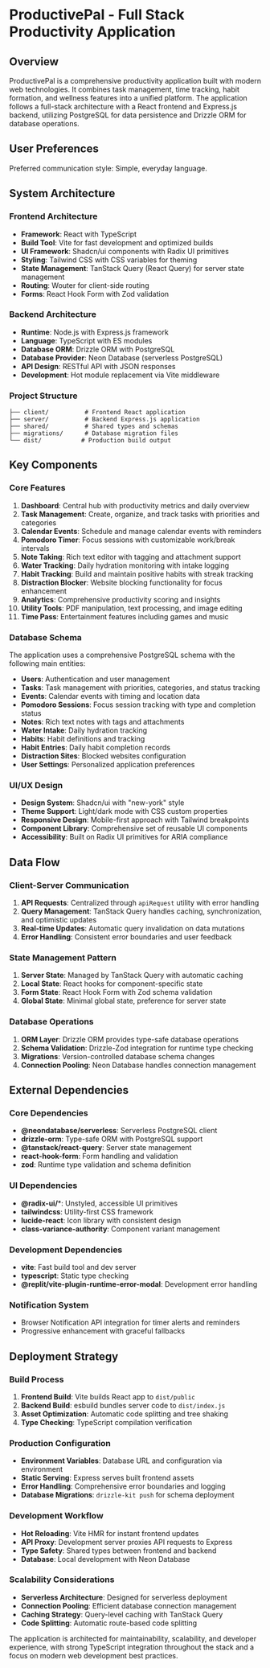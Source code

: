 # ProductivePal - Full Stack Productivity Application

## Overview

ProductivePal is a comprehensive productivity application built with modern web technologies. It combines task management, time tracking, habit formation, and wellness features into a unified platform. The application follows a full-stack architecture with a React frontend and Express.js backend, utilizing PostgreSQL for data persistence and Drizzle ORM for database operations.

## User Preferences

Preferred communication style: Simple, everyday language.

## System Architecture

### Frontend Architecture
- **Framework**: React with TypeScript
- **Build Tool**: Vite for fast development and optimized builds
- **UI Framework**: Shadcn/ui components with Radix UI primitives
- **Styling**: Tailwind CSS with CSS variables for theming
- **State Management**: TanStack Query (React Query) for server state management
- **Routing**: Wouter for client-side routing
- **Forms**: React Hook Form with Zod validation

### Backend Architecture
- **Runtime**: Node.js with Express.js framework
- **Language**: TypeScript with ES modules
- **Database ORM**: Drizzle ORM with PostgreSQL
- **Database Provider**: Neon Database (serverless PostgreSQL)
- **API Design**: RESTful API with JSON responses
- **Development**: Hot module replacement via Vite middleware

### Project Structure
```
├── client/          # Frontend React application
├── server/          # Backend Express.js application
├── shared/          # Shared types and schemas
├── migrations/      # Database migration files
└── dist/           # Production build output
```

## Key Components

### Core Features
1. **Dashboard**: Central hub with productivity metrics and daily overview
2. **Task Management**: Create, organize, and track tasks with priorities and categories
3. **Calendar Events**: Schedule and manage calendar events with reminders
4. **Pomodoro Timer**: Focus sessions with customizable work/break intervals
5. **Note Taking**: Rich text editor with tagging and attachment support
6. **Water Tracking**: Daily hydration monitoring with intake logging
7. **Habit Tracking**: Build and maintain positive habits with streak tracking
8. **Distraction Blocker**: Website blocking functionality for focus enhancement
9. **Analytics**: Comprehensive productivity scoring and insights
10. **Utility Tools**: PDF manipulation, text processing, and image editing
11. **Time Pass**: Entertainment features including games and music

### Database Schema
The application uses a comprehensive PostgreSQL schema with the following main entities:
- **Users**: Authentication and user management
- **Tasks**: Task management with priorities, categories, and status tracking
- **Events**: Calendar events with timing and location data
- **Pomodoro Sessions**: Focus session tracking with type and completion status
- **Notes**: Rich text notes with tags and attachments
- **Water Intake**: Daily hydration tracking
- **Habits**: Habit definitions and tracking
- **Habit Entries**: Daily habit completion records
- **Distraction Sites**: Blocked websites configuration
- **User Settings**: Personalized application preferences

### UI/UX Design
- **Design System**: Shadcn/ui with "new-york" style
- **Theme Support**: Light/dark mode with CSS custom properties
- **Responsive Design**: Mobile-first approach with Tailwind breakpoints
- **Component Library**: Comprehensive set of reusable UI components
- **Accessibility**: Built on Radix UI primitives for ARIA compliance

## Data Flow

### Client-Server Communication
1. **API Requests**: Centralized through `apiRequest` utility with error handling
2. **Query Management**: TanStack Query handles caching, synchronization, and optimistic updates
3. **Real-time Updates**: Automatic query invalidation on data mutations
4. **Error Handling**: Consistent error boundaries and user feedback

### State Management Pattern
1. **Server State**: Managed by TanStack Query with automatic caching
2. **Local State**: React hooks for component-specific state
3. **Form State**: React Hook Form with Zod schema validation
4. **Global State**: Minimal global state, preference for server state

### Database Operations
1. **ORM Layer**: Drizzle ORM provides type-safe database operations
2. **Schema Validation**: Drizzle-Zod integration for runtime type checking
3. **Migrations**: Version-controlled database schema changes
4. **Connection Pooling**: Neon Database handles connection management

## External Dependencies

### Core Dependencies
- **@neondatabase/serverless**: Serverless PostgreSQL client
- **drizzle-orm**: Type-safe ORM with PostgreSQL support
- **@tanstack/react-query**: Server state management
- **react-hook-form**: Form handling and validation
- **zod**: Runtime type validation and schema definition

### UI Dependencies
- **@radix-ui/***: Unstyled, accessible UI primitives
- **tailwindcss**: Utility-first CSS framework
- **lucide-react**: Icon library with consistent design
- **class-variance-authority**: Component variant management

### Development Dependencies
- **vite**: Fast build tool and dev server
- **typescript**: Static type checking
- **@replit/vite-plugin-runtime-error-modal**: Development error handling

### Notification System
- Browser Notification API integration for timer alerts and reminders
- Progressive enhancement with graceful fallbacks

## Deployment Strategy

### Build Process
1. **Frontend Build**: Vite builds React app to `dist/public`
2. **Backend Build**: esbuild bundles server code to `dist/index.js`
3. **Asset Optimization**: Automatic code splitting and tree shaking
4. **Type Checking**: TypeScript compilation verification

### Production Configuration
- **Environment Variables**: Database URL and configuration via environment
- **Static Serving**: Express serves built frontend assets
- **Error Handling**: Comprehensive error boundaries and logging
- **Database Migrations**: `drizzle-kit push` for schema deployment

### Development Workflow
- **Hot Reloading**: Vite HMR for instant frontend updates
- **API Proxy**: Development server proxies API requests to Express
- **Type Safety**: Shared types between frontend and backend
- **Database**: Local development with Neon Database

### Scalability Considerations
- **Serverless Architecture**: Designed for serverless deployment
- **Connection Pooling**: Efficient database connection management
- **Caching Strategy**: Query-level caching with TanStack Query
- **Code Splitting**: Automatic route-based code splitting

The application is architected for maintainability, scalability, and developer experience, with strong TypeScript integration throughout the stack and a focus on modern web development best practices.